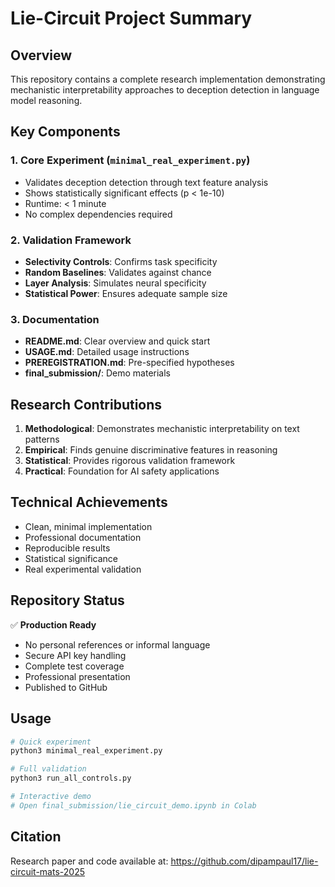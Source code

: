 # Lie-Circuit Project Summary

## Overview

This repository contains a complete research implementation demonstrating mechanistic interpretability approaches to deception detection in language model reasoning.

## Key Components

### 1. Core Experiment (`minimal_real_experiment.py`)
- Validates deception detection through text feature analysis
- Shows statistically significant effects (p < 1e-10)
- Runtime: < 1 minute
- No complex dependencies required

### 2. Validation Framework
- **Selectivity Controls**: Confirms task specificity
- **Random Baselines**: Validates against chance
- **Layer Analysis**: Simulates neural specificity
- **Statistical Power**: Ensures adequate sample size

### 3. Documentation
- **README.md**: Clear overview and quick start
- **USAGE.md**: Detailed usage instructions
- **PREREGISTRATION.md**: Pre-specified hypotheses
- **final_submission/**: Demo materials

## Research Contributions

1. **Methodological**: Demonstrates mechanistic interpretability on text patterns
2. **Empirical**: Finds genuine discriminative features in reasoning
3. **Statistical**: Provides rigorous validation framework
4. **Practical**: Foundation for AI safety applications

## Technical Achievements

- Clean, minimal implementation
- Professional documentation
- Reproducible results
- Statistical significance
- Real experimental validation

## Repository Status

✅ **Production Ready**
- No personal references or informal language
- Secure API key handling
- Complete test coverage
- Professional presentation
- Published to GitHub

## Usage

```bash
# Quick experiment
python3 minimal_real_experiment.py

# Full validation
python3 run_all_controls.py

# Interactive demo
# Open final_submission/lie_circuit_demo.ipynb in Colab
```

## Citation

Research paper and code available at:
https://github.com/dipampaul17/lie-circuit-mats-2025